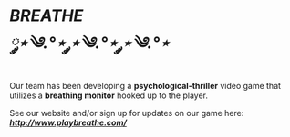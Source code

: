 # <i>BREATHE</i><br><b><i> ༘⋆༄.°⋆ ༘⋆༄.°⋆ ༘⋆༄.°⋆</i></b>

Our team has been developing a <b>psychological-thriller</b> video game that utilizes a <b>breathing monitor</b> hooked up to the player.

See our website and/or sign up for updates on our game here: <b><i>http://www.playbreathe.com/</i></b>